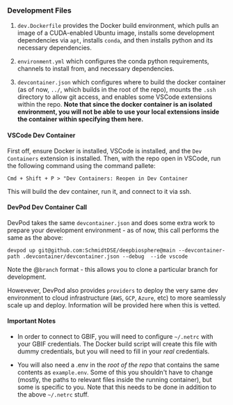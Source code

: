 ### Development Files

1. `dev.Dockerfile` provides the Docker build environment, which pulls an image of a CUDA-enabled Ubuntu image, installs some development dependencies via `apt`, installs `conda`, and then installs python and its necessary dependencies.

2. `environment.yml` which configures the conda python requirements, channels to install from, and necessary dependencies.

3. `devcontainer.json` which configures where to build the docker container (as of now, `../`, which builds in the root of the repo), mounts the `.ssh` directory to allow git access, and enables some VSCode extensions within the repo. **Note that since the docker container is an isolated environment, you will not be able to use your local extensions inside the container within specifying them here.**

#### VSCode Dev Container

First off, ensure Docker is installed, VSCode is installed, and the `Dev Containers` extension is installed. Then, with the repo open in VSCode, run the following command using the command pallete:

`Cmd + Shift + P > "Dev Containers: Reopen in Dev Container`

This will build the dev container, run it, and connect to it via ssh.

#### DevPod Dev Container Call

DevPod takes the same `devcontainer.json` and does some extra work to prepare your development environment - as of now, this call performs the same as the above:

```
devpod up git@github.com:SchmidtDSE/deepbiosphere@main --devcontainer-path .devcontainer/devcontainer.json --debug  --ide vscode
```

Note the @`branch` format - this allows you to clone a particular branch for development.

Howevever, DevPod also provides `providers` to deploy the very same dev environment to cloud infrastructure (`AWS`, `GCP`, `Azure`, etc) to more seamlessly scale up and deploy. Information will be provided here when this is vetted.

#### Important Notes

- In order to connect to GBIF, you will need to configure `~/.netrc` with your GBIF credentials. The Docker build script will create this file with dummy credentials, but you will need to fill in your _real_ credentials.

- You will also need a .env in the _root of the repo_ that contains the same contents as `example.env`. Some of this you shouldn't have to change (mostly, the paths to relevant files inside the running container), but some is specific to you. Note that this needs to be done in addition to the above `~/.netrc` stuff.
